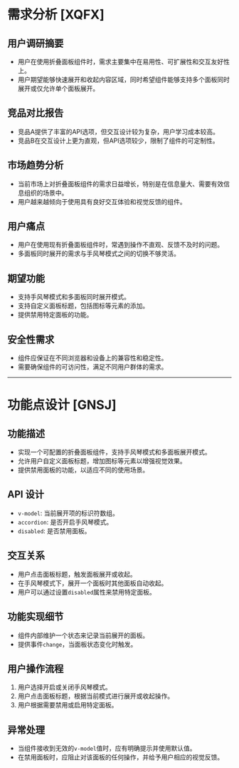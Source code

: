 # 需求分析 **[XQFX]**

## 用户调研摘要
- 用户在使用折叠面板组件时，需求主要集中在易用性、可扩展性和交互友好性上。
- 用户期望能够快速展开和收起内容区域，同时希望组件能够支持多个面板同时展开或仅允许单个面板展开。

## 竞品对比报告
- 竞品A提供了丰富的API选项，但交互设计较为复杂，用户学习成本较高。
- 竞品B在交互设计上更为直观，但API选项较少，限制了组件的可定制性。

## 市场趋势分析
- 当前市场上对折叠面板组件的需求日益增长，特别是在信息量大、需要有效信息组织的场景中。
- 用户越来越倾向于使用具有良好交互体验和视觉反馈的组件。

## 用户痛点
- 用户在使用现有折叠面板组件时，常遇到操作不直观、反馈不及时的问题。
- 多面板同时展开的需求与手风琴模式之间的切换不够灵活。

## 期望功能
- 支持手风琴模式和多面板同时展开模式。
- 支持自定义面板标题，包括图标等元素的添加。
- 提供禁用特定面板的功能。

## 安全性需求
- 组件应保证在不同浏览器和设备上的兼容性和稳定性。
- 需要确保组件的可访问性，满足不同用户群体的需求。

---

# 功能点设计 **[GNSJ]**

## 功能描述
- 实现一个可配置的折叠面板组件，支持手风琴模式和多面板展开模式。
- 允许用户自定义面板标题，增加图标等元素以增强视觉效果。
- 提供禁用面板的功能，以适应不同的使用场景。

## API 设计
- `v-model`: 当前展开项的标识符数组。
- `accordion`: 是否开启手风琴模式。
- `disabled`: 是否禁用面板。

## 交互关系
- 用户点击面板标题，触发面板展开或收起。
- 在手风琴模式下，展开一个面板时其他面板自动收起。
- 用户可以通过设置`disabled`属性来禁用特定面板。

## 功能实现细节
- 组件内部维护一个状态来记录当前展开的面板。
- 提供事件`change`，当面板状态变化时触发。

## 用户操作流程
1. 用户选择开启或关闭手风琴模式。
2. 用户点击面板标题，根据当前模式进行展开或收起操作。
3. 用户根据需要禁用或启用特定面板。

## 异常处理
- 当组件接收到无效的`v-model`值时，应有明确提示并使用默认值。
- 在禁用面板时，应阻止对该面板的任何操作，并给予用户相应的视觉反馈。

